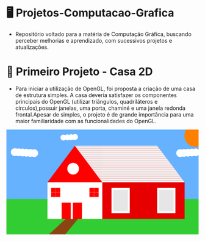 # 🖥️ Projetos-Computacao-Grafica

-  Repositório voltado para a matéria de Computação Gráfica, buscando perceber melhorias e aprendizado, com sucessivos projetos e atualizações.

# 🏡 Primeiro Projeto - Casa 2D


 -   Para iniciar a utilização de OpenGL, foi proposta a criação de uma casa de estrutura simples.
A casa deveria satisfazer os componentes principais do OpenGL (utilizar triângulos, quadriláteros
e círculos),possuir janelas, uma porta, chaminé e uma janela redonda frontal.Apesar de simples, o
projeto é de grande importância para uma maior familiaridade com as funcionalidades do OpenGL. 



![Casinha 2D](Projeto1/casinha-2d.png)
